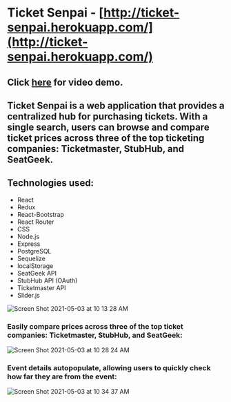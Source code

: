 # Ticket Senpai - [http://ticket-senpai.herokuapp.com/](http://ticket-senpai.herokuapp.com/)

## Click [here](https://www.youtube.com/watch?v=Qr-Ef7wNrNw) for video demo.

## Ticket Senpai is a web application that provides a centralized hub for purchasing tickets.  With a single search, users can browse and compare ticket prices across three of the top ticketing companies: Ticketmaster, StubHub, and SeatGeek.

## Technologies used:
* React
* Redux
* React-Bootstrap
* React Router
* CSS
* Node.js
* Express
* PostgreSQL
* Sequelize
* localStorage
* SeatGeek API
* StubHub API (OAuth)
* Ticketmaster API
* Slider.js

![Screen Shot 2021-05-03 at 10 13 28 AM](https://user-images.githubusercontent.com/68121283/116896370-cbd6f200-abf9-11eb-85c4-45cf8a71c8cd.png)

### Easily compare prices across three of the top ticket companies: Ticketmaster, StubHub, and SeatGeek:

![Screen Shot 2021-05-03 at 10 28 24 AM](https://user-images.githubusercontent.com/68121283/116896911-50297500-abfa-11eb-8bc4-cf8751c15385.png)

### Event details autopopulate, allowing users to quickly check how far they are from the event:
![Screen Shot 2021-05-03 at 10 34 37 AM](https://user-images.githubusercontent.com/68121283/116897754-448a7e00-abfb-11eb-877f-b02c5eb6f062.png)
